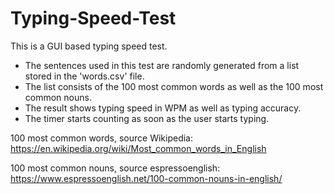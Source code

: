 # Typing-Speed-Test
This is a GUI based typing speed test.

 - The sentences used in this test are randomly generated from a list stored in the 'words.csv' file.
 - The list consists of the 100 most common words as well as the 100 most common nouns.
 - The result shows typing speed in WPM as well as typing accuracy.
 - The timer starts counting as soon as the user starts typing.

100 most common words, source Wikipedia:
https://en.wikipedia.org/wiki/Most_common_words_in_English

100 most common nouns, source espressoenglish:
https://www.espressoenglish.net/100-common-nouns-in-english/

